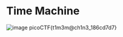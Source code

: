 # Time Machine

![image](https://github.com/ashine92/picoCTF/assets/62413378/f26b7f75-8e6d-4796-a82d-15ec20674a03)
picoCTF{t1m3m@ch1n3_186cd7d7}
